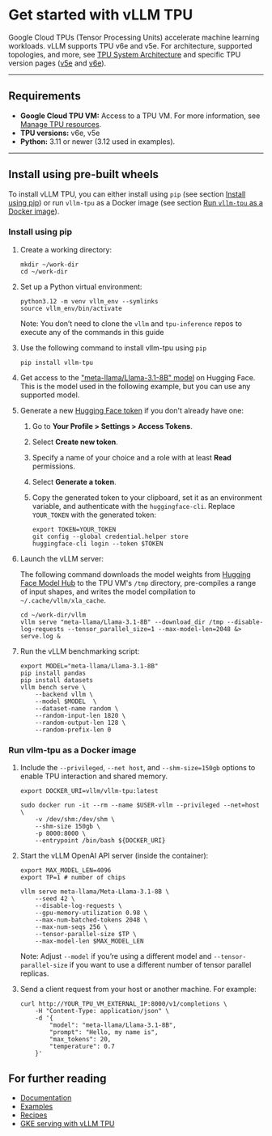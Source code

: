 # Get started with vLLM TPU

Google Cloud TPUs (Tensor Processing Units) accelerate machine learning workloads. vLLM supports TPU v6e and v5e. For architecture, supported topologies, and more, see [TPU System Architecture](https://cloud.google.com/tpu/docs/system-architecture) and specific TPU version pages ([v5e](https://cloud.google.com/tpu/docs/v5e) and [v6e](https://cloud.google.com/tpu/docs/v6e)).

---

## Requirements

* **Google Cloud TPU VM:** Access to a TPU VM. For more information, see [Manage TPU resources](https://cloud.google.com/tpu/docs/managing-tpus-tpu-vm).
* **TPU versions:** v6e, v5e
* **Python:** 3.11 or newer (3.12 used in examples).

---

## Install using pre-built wheels

To install vLLM TPU, you can either install using `pip` (see section [Install using pip](#install-using-pip)) or run `vllm-tpu` as a Docker image (see section [Run `vllm-tpu` as a Docker image](#run-vllm-tpu-as-a-docker-image)).

### Install using pip

1. Create a working directory:

    ```shell
    mkdir ~/work-dir
    cd ~/work-dir
    ```

1. Set up a Python virtual environment:

    ```shell
    python3.12 -m venv vllm_env --symlinks
    source vllm_env/bin/activate
    ```

    Note: You don’t need to clone the `vllm` and `tpu-inference` repos to execute any of the commands in this guide

1. Use the following command to install vllm-tpu using `pip`

    ```shell
    pip install vllm-tpu
    ```

1. Get access to the ["meta-llama/Llama-3.1-8B" model](https://huggingface.co/meta-llama/Llama-3.1-8B) on Hugging Face. This is the model used in the following example, but you can use any supported model.

1. Generate a new [Hugging Face token](https://huggingface.co/docs/hub/security-tokens) if you don't already have one:

    1. Go to **Your Profile \> Settings \> Access Tokens**.
    2. Select **Create new token**.
    3. Specify a name of your choice and a role with at least **Read** permissions.
    4. Select **Generate a token**.
    5. Copy the generated token to your clipboard, set it as an environment variable, and authenticate with the `huggingface-cli`. Replace `YOUR_TOKEN` with the generated token:

        ```shell
        export TOKEN=YOUR_TOKEN
        git config --global credential.helper store
        huggingface-cli login --token $TOKEN
        ```

1. Launch the vLLM server:

    The following command downloads the model weights from [Hugging Face Model Hub](https://huggingface.co/docs/hub/en/models-the-hub) to the TPU VM's `/tmp` directory, pre-compiles a range of input shapes, and writes the model compilation to `~/.cache/vllm/xla_cache`.

    ```shell
    cd ~/work-dir/vllm
    vllm serve "meta-llama/Llama-3.1-8B" --download_dir /tmp --disable-log-requests --tensor_parallel_size=1 --max-model-len=2048 &> serve.log &
    ```

1. Run the vLLM benchmarking script:

    ```shell
    export MODEL="meta-llama/Llama-3.1-8B"
    pip install pandas
    pip install datasets
    vllm bench serve \
        --backend vllm \
        --model $MODEL  \
        --dataset-name random \
        --random-input-len 1820 \
        --random-output-len 128 \
        --random-prefix-len 0
    ```

### Run vllm-tpu as a Docker image

1. Include the `--privileged`, `--net host`, and `--shm-size=150gb` options to enable TPU interaction and shared memory.

    ```shell
    export DOCKER_URI=vllm/vllm-tpu:latest
    
    sudo docker run -it --rm --name $USER-vllm --privileged --net=host \
        -v /dev/shm:/dev/shm \
        --shm-size 150gb \
        -p 8000:8000 \
        --entrypoint /bin/bash ${DOCKER_URI}
    ```

1. Start the vLLM OpenAI API server (inside the container):

    ```shell
    export MAX_MODEL_LEN=4096
    export TP=1 # number of chips

    vllm serve meta-llama/Meta-Llama-3.1-8B \
        --seed 42 \
        --disable-log-requests \
        --gpu-memory-utilization 0.98 \
        --max-num-batched-tokens 2048 \
        --max-num-seqs 256 \
        --tensor-parallel-size $TP \
        --max-model-len $MAX_MODEL_LEN
    ```

    Note: Adjust `--model` if you’re using a different model and `--tensor-parallel-size` if you want to use a different number of tensor parallel replicas.

1. Send a client request from your host or another machine. For example:

    ```shell
    curl http://YOUR_TPU_VM_EXTERNAL_IP:8000/v1/completions \
        -H "Content-Type: application/json" \
        -d '{
            "model": "meta-llama/Llama-3.1-8B",
            "prompt": "Hello, my name is",
            "max_tokens": 20,
            "temperature": 0.7
        }'
    ```

## For further reading

* [Documentation](https://github.com/vllm-project/tpu-inference/tree/main/docs)
* [Examples](https://github.com/vllm-project/tpu-inference/tree/main/examples)
* [Recipes](https://github.com/AI-Hypercomputer/tpu-recipes/tree/main/inference/trillium/vLLM)
* [GKE serving with vLLM TPU](https://cloud.google.com/kubernetes-engine/docs/tutorials/serve-vllm-tpu)
